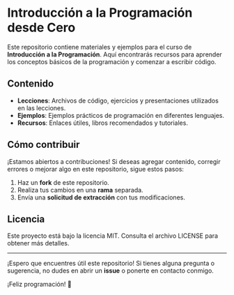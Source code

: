 # Introducción a la Programación desde Cero

Este repositorio contiene materiales y ejemplos para el curso de **Introducción a la Programación**. Aquí encontrarás recursos para aprender los conceptos básicos de la programación y comenzar a escribir código.

## Contenido

- **Lecciones**: Archivos de código, ejercicios y presentaciones utilizados en las lecciones.
- **Ejemplos**: Ejemplos prácticos de programación en diferentes lenguajes.
- **Recursos**: Enlaces útiles, libros recomendados y tutoriales.

## Cómo contribuir

¡Estamos abiertos a contribuciones! Si deseas agregar contenido, corregir errores o mejorar algo en este repositorio, sigue estos pasos:

1. Haz un **fork** de este repositorio.
2. Realiza tus cambios en una **rama** separada.
3. Envía una **solicitud de extracción** con tus modificaciones.

## Licencia

Este proyecto está bajo la licencia MIT. Consulta el archivo LICENSE para obtener más detalles.

---

¡Espero que encuentres útil este repositorio! Si tienes alguna pregunta o sugerencia, no dudes en abrir un **issue** o ponerte en contacto conmigo.

¡Feliz programación! 🚀
